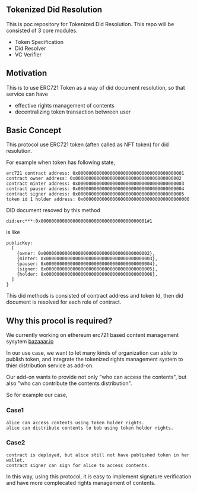 ## Tokenized Did Resolution

This is poc repository for Tokenized Did Resolution. This repo will be consisted of 3 core modules.

- Token Specification
- Did Resolver
- VC Verifier

## Motivation

This is to use ERC721 Token as a way of did document resolution, so that service can have

- effective rights management of contents
- decentralizing token transaction betwreen user

## Basic Concept

This protocol use ERC721 token (aften called as NFT token) for did resolution.

For example when token has following state,

```
erc721 contract address: 0x0000000000000000000000000000000000000001
contract owner address: 0x0000000000000000000000000000000000000002
contract minter address: 0x0000000000000000000000000000000000000003
contract pauser address: 0x0000000000000000000000000000000000000004
contract signer address: 0x0000000000000000000000000000000000000005
token id 1 holder address: 0x0000000000000000000000000000000000000006
```

DID document resoved by this method

```
did:erc***:0x0000000000000000000000000000000000000001#1
```

is like

```
publicKey:
  [
    {owner: 0x0000000000000000000000000000000000000002},
    {minter: 0x0000000000000000000000000000000000000003},
    {pauser: 0x0000000000000000000000000000000000000004},
    {signer: 0x0000000000000000000000000000000000000005},
    {holder: 0x0000000000000000000000000000000000000006},
  ]
}
```

This did methods is consisted of contract address and token Id, then did document is resolved for each role of contract.

## Why this procol is required?

We currently working on ethereum erc721 based content management sysytem [bazaaar.io](https://github.com/block-base/bazaaar.io/)

In our use case, we want to let many kinds of organization can able to publish token, and integrate the tokenized rights management system to thier distribution service as add-on.

Our add-on wants to provide not only "who can access the contents", but also "who can contribute the contents distribution".

So for example our case,

### Case1

```
alice can access contents using token holder rights.
alice can distribute contents to bob using token holder rights.
```

### Case2

```
contract is deployed, but alice still not have published token in her wallet.
contract signer can sign for alice to access contents.
```

In this way, using this protocol, it is easy to implement signature verification and have more complecated rights management of contents.
